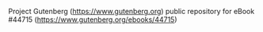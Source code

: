 Project Gutenberg (https://www.gutenberg.org) public repository for eBook #44715 (https://www.gutenberg.org/ebooks/44715)
